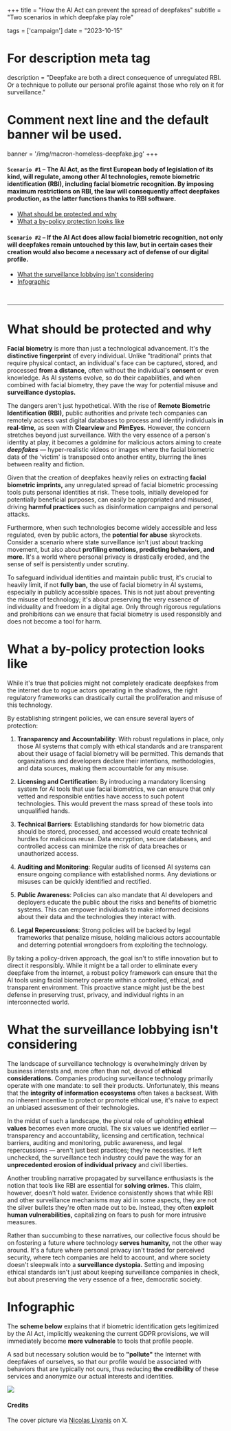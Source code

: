 +++
title = "How the AI Act can prevent the spread of deepfakes"
subtitle = "Two scenarios in which deepfake play role"

tags = ['campaign']
date = "2023-10-15"

# For description meta tag
description = "Deepfake are both a direct consequence of unregulated RBI. Or a technique to pollute our personal profile against those who rely on it for surveillance."

# Comment next line and the default banner wil be used.
banner = '/img/macron-homeless-deepfake.jpg'
+++

#### `Scenario #1` – The AI Act, as the first European body of legislation of its kind, will regulate, among other AI technologies, remote biometric identification (RBI), including facial biometric recognition. By imposing maximum restrictions on RBI, the law will consequently affect deepfakes production, as the latter functions thanks to RBI software.

* [What should be protected and why](/blog/why-deepfake#what-should-be-protected-and-why)
* [What a by-policy protection looks like](/blog/why-deepfake#how-a-by-policy-protection-looks-like)

#### `Scenario #2` – If the AI Act does allow facial biometric recognition, not only will deepfakes remain untouched by this law, but in certain cases their creation would also become a necessary act of defense of our digital profile.

* [What the surveillance lobbying isn't considering](/blog/why-deepfake#what-the-surveillance-lobbying-isnt-considering)
* [Infographic](/blog/why-deepfake#infographic)

<br>

---

# What should be protected and why

**Facial biometry** is more than just a technological advancement. It's the **distinctive fingerprint** of every individual. Unlike "traditional" prints that require physical contact, an individual's face can be captured, stored, and processed **from a distance,** often without the individual's **consent** or even knowledge. As AI systems evolve, so do their capabilities, and when combined with facial biometry, they pave the way for potential misuse and **surveillance dystopias.**

The dangers aren't just hypothetical. With the rise of **Remote Biometric Identification (RBI),** public authorities and private tech companies can remotely access vast digital databases to process and identify individuals **in real-time,** as seen with **Clearview** and **PimEyes.** However, the concern stretches beyond just surveillance. With the very essence of a person's identity at play, it becomes a goldmine for malicious actors aiming to create **_deepfakes_** — hyper-realistic videos or images where the facial biometric data of the 'victim' is transposed onto another entity, blurring the lines between reality and fiction.

Given that the creation of deepfakes heavily relies on extracting **facial biometric imprints,** any unregulated spread of facial biometric processing tools puts personal identities at risk. These tools, initially developed for potentially beneficial purposes, can easily be appropriated and misused, driving **harmful practices** such as disinformation campaigns and personal attacks.

Furthermore, when such technologies become widely accessible and less regulated, even by public actors, the **potential for abuse** skyrockets. Consider a scenario where state surveillance isn't just about tracking movement, but also about **profiling emotions, predicting behaviors, and more.** It's a world where personal privacy is drastically eroded, and the sense of self is persistently under scrutiny.

To safeguard individual identities and maintain public trust, it's crucial to heavily limit, if not **fully ban,** the use of facial biometry in AI systems, especially in publicly accessible spaces. This is not just about preventing the misuse of technology; it's about preserving the very essence of individuality and freedom in a digital age. Only through rigorous regulations and prohibitions can we ensure that facial biometry is used responsibly and does not become a tool for harm.

# What a by-policy protection looks like

While it's true that policies might not completely eradicate deepfakes from the internet due to rogue actors operating in the shadows, the right regulatory frameworks can drastically curtail the proliferation and misuse of this technology.

By establishing stringent policies, we can ensure several layers of protection:

1. **Transparency and Accountability**: With robust regulations in place, only those AI systems that comply with ethical standards and are transparent about their usage of facial biometry will be permitted. This demands that organizations and developers declare their intentions, methodologies, and data sources, making them accountable for any misuse.

2. **Licensing and Certification**: By introducing a mandatory licensing system for AI tools that use facial biometrics, we can ensure that only vetted and responsible entities have access to such potent technologies. This would prevent the mass spread of these tools into unqualified hands.

3. **Technical Barriers**: Establishing standards for how biometric data should be stored, processed, and accessed would create technical hurdles for malicious reuse. Data encryption, secure databases, and controlled access can minimize the risk of data breaches or unauthorized access.

4. **Auditing and Monitoring**: Regular audits of licensed AI systems can ensure ongoing compliance with established norms. Any deviations or misuses can be quickly identified and rectified.

5. **Public Awareness**: Policies can also mandate that AI developers and deployers educate the public about the risks and benefits of biometric systems. This can empower individuals to make informed decisions about their data and the technologies they interact with.

6. **Legal Repercussions**: Strong policies will be backed by legal frameworks that penalize misuse, holding malicious actors accountable and deterring potential wrongdoers from exploiting the technology.

By taking a policy-driven approach, the goal isn't to stifle innovation but to direct it responsibly. While it might be a tall order to eliminate every deepfake from the internet, a robust policy framework can ensure that the AI tools using facial biometry operate within a controlled, ethical, and transparent environment. This proactive stance might just be the best defense in preserving trust, privacy, and individual rights in an interconnected world.

# What the surveillance lobbying isn't considering

The landscape of surveillance technology is overwhelmingly driven by business interests and, more often than not, devoid of **ethical considerations.** Companies producing surveillance technology primarily operate with one mandate: to sell their products. Unfortunately, this means that the **integrity of information ecosystems** often takes a backseat. With no inherent incentive to protect or promote ethical use, it's naive to expect an unbiased assessment of their technologies.

In the midst of such a landscape, the pivotal role of upholding **ethical values** becomes even more crucial. The six values we identified earlier — transparency and accountability, licensing and certification, technical barriers, auditing and monitoring, public awareness, and legal repercussions — aren't just best practices; they're necessities. If left unchecked, the surveillance tech industry could pave the way for an **unprecedented erosion of individual privacy** and civil liberties.

Another troubling narrative propagated by surveillance enthusiasts is the notion that tools like RBI are essential for **solving crimes.** This claim, however, doesn't hold water. Evidence consistently shows that while RBI and other surveillance mechanisms may aid in some aspects, they are not the silver bullets they're often made out to be. Instead, they often **exploit human vulnerabilities,** capitalizing on fears to push for more intrusive measures. 

Rather than succumbing to these narratives, our collective focus should be on fostering a future where technology **serves humanity,** not the other way around. It's a future where personal privacy isn't traded for perceived security, where tech companies are held to account, and where society doesn't sleepwalk into a **surveillance dystopia.** Setting and imposing ethical standards isn't just about keeping surveillance companies in check, but about preserving the very essence of a free, democratic society.

# Infographic

The **scheme below** explains that if biometric identification gets legitimized by the AI Act, implicitly weakening the current GDPR provisions, we will immediately become **more vulnerable** to tools that profile people.

A sad but necessary solution would be to **"pollute"** the Internet with deepfakes of ourselves, so that our profile would be associated with behaviors that are typically not ours, thus reducing **the credibility** of these services and anonymize our actual interests and identities.

![](/img/deepfake_infographic.jpeg)


#### Credits

The cover picture via [Nicolas Livanis](https://twitter.com/n_livanis/status/1640230557257809920) on X.

<!-- commented below -->
<!--
The EU can forbid the use of Face Biometry in the AI Act. This would limit the use of these technologies in the EU market by policy.

And what if RBI is allowed in the AIAct? Deepfakes would help us as the last defense against massive internet surveillance … by “polluting” our profiles with false images!

* i Deepfake sono possibili perchè prima viene estratta l'impronta biometrica facciale dalla vittima, e poi questa viene incollata in un nuovo corpo (che agisce come un contenitore). Il problema è che spesso questo non succede perchè la persona ha voluto o ha acconsentito, per questo ci riferiamo a loro come vittima.
* Il riconoscimento biometrico dovrebbe essere bannato, perchè a parte il chiaro possibile abuso nel campo della sorveglianza, è anche abilitate e necessaria per la creazione di deepfake. E' infatti l'utilizzo di codice che estrae e tratta feature biometriche parte del problema\*, è la sua diffusione avulsa dall'analisi del rischio ad aver creato questa situazione.
* Se l'RBI (Identificazione Biometrica Remota) diventa legittima, questo include anche l'accesso a banche dati digitali. Sistemi come Clearview or PimEyes, citati esempi nell'infografica sottostanti, agiscono sulla base di questa possibilità. Una soluzione avversariale, ma alla portata di tutti a quel punto, sarebbe quella di inquinare i portali fotografici con foto false, in modo da far si che il business di profilazione facciale venga danneggiato al punto di non rendere questi prodotti affidabili sul mercato. Sarebbe un caso limite che speriamo di non dover raggiungere, ma stiamo provando tool e spiegazioni che vadano a giustificare questa azione.
* i deepfake sono, a buona ragione, associate a delle pratiche nocive di disinformazione e di aggressione alle vittime di questi prodotti. Noi fermamente condanniamo questi abusi, e per questo prendiamo come ipotetiche vittime cinque delle persone più potenti, difese, e responsabili per questo, affinchè sollevare il problema senza nuocere effettivamente a queste persone.
* **Deepfake is possible because a facial fingerprint is extracted from the victim** and then pasted onto a new host. The problem is when the victim does not consent and is unaware.
* **Facial fingerprinting should be banned** because, besides the abuse of targeted surveillance, it enables the production of deepfakes, or more abstractly, the production of other quasi-realistic human features[*](/deepfake#not-just-faces).
* **If RBI is allowed to exist, the only solution would be to pollute the Internet with fake faces**, as explained in the infographic below. We hope society never gets to that point!
* Deepfakes are often associated with unfair practices. They also pose a serious problem in the information ecosystem, as fact-checking is an after-the-fact action, and falsehoods are easily spread. **We firmly condemn such abuses**.

<section id="not-just-faces">

`*` In this regard, we can assume that any human characteristic that can be used to identify a person by digital or natural means should be equally protected. Tools that produce a subject's voice are used to defraud their families and colleagues. A comprehensive AIAct should see these highly personal and persistent characteristics as those that can only be used strictly under the consent and control of the data subject.

# Italiano

`*` In astratto è possibile assumere che ogni caratteristica umana, legata indissolubilmente all'individuo (il volto, la voce) vada distinta da altri dati personali identificativi e vada protetta quanto l'impronta facciale. Del resto ci sono già in circolazione strumenti che permettono l'emulazione di queste caratteristiche e sono utilizzati per produrre frodi. Un AIAct che consideri queste tendenze e tuteli dall'estrazione, il processo, e la riproduzione di queste feature identificativi, sarebbe in grado di catturare l'essenza del problema.
</section>
-->
